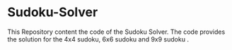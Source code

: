 # Sudoku-Solver
This Repository content the code of the Sudoku Solver. The code provides the solution for the 4x4 sudoku, 6x6 sudoku and 9x9 sudoku .
